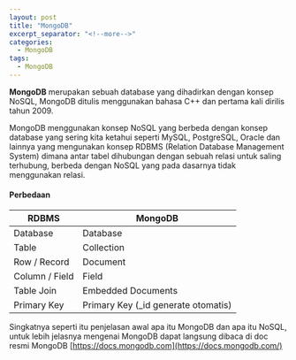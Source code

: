 ```yaml
---
layout: post
title: "MongoDB"
excerpt_separator: "<!--more-->"
categories:
  - MongoDB
tags:
  - MongoDB
---
```


**MongoDB** merupakan sebuah database yang dihadirkan dengan konsep NoSQL, MongoDB ditulis menggunakan bahasa C++ dan pertama kali dirilis tahun 2009.<!--more-->

MongoDB menggunakan konsep NoSQL yang berbeda dengan konsep database yang sering kita ketahui seperti MySQL, PostgreSQL, Oracle dan lainnya yang mengunakan konsep RDBMS (Relation Database Management System) dimana antar tabel dihubungan dengan sebuah relasi untuk saling terhubung, berbeda dengan NoSQL yang pada dasarnya tidak menggunakan relasi.

#### Perbedaan

| RDBMS            | MongoDB                             | 
| ---------------- | ----------------------------------- |
| Database         | Database                            | 
| Table            | Collection                          | 
| Row / Record     | Document                            | 
| Column / Field   | Field                               |
| Table Join       | Embedded Documents                  |
| Primary Key      | Primary Key (_id generate otomatis) |

Singkatnya seperti itu penjelasan awal apa itu MongoDB dan apa itu NoSQL, untuk lebih jelasnya mengenai MongoDB dapat langsung dibaca di doc resmi MongoDB [https://docs.mongodb.com](https://docs.mongodb.com/)
